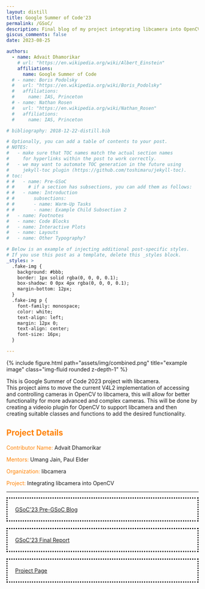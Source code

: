 ```yaml
---
layout: distill
title: Google Summer of Code'23
permalink: /GSoC/
description: Final blog of my project integrating libcamera into OpenCV
giscus_comments: false
date: 2023-08-25

authors:
  - name: Advait Dhamorikar
    # url: "https://en.wikipedia.org/wiki/Albert_Einstein"
    affiliations:
      name: Google Summer of Code
  # - name: Boris Podolsky
  #   url: "https://en.wikipedia.org/wiki/Boris_Podolsky"
  #   affiliations:
  #     name: IAS, Princeton
  # - name: Nathan Rosen
  #   url: "https://en.wikipedia.org/wiki/Nathan_Rosen"
  #   affiliations:
  #     name: IAS, Princeton

# bibliography: 2018-12-22-distill.bib

# Optionally, you can add a table of contents to your post.
# NOTES:
#   - make sure that TOC names match the actual section names
#     for hyperlinks within the post to work correctly.
#   - we may want to automate TOC generation in the future using
#     jekyll-toc plugin (https://github.com/toshimaru/jekyll-toc).
# toc:
# #   - name: Pre-GSoC
# #     # if a section has subsections, you can add them as follows:
# #   - name: Introduction
# #       subsections:
# #       - name: Warm-Up Tasks
# #       - name: Example Child Subsection 2
#   - name: Footnotes
#   - name: Code Blocks
#   - name: Interactive Plots
#   - name: Layouts
#   - name: Other Typography?

# Below is an example of injecting additional post-specific styles.
# If you use this post as a template, delete this _styles block.
_styles: >
  .fake-img {
    background: #bbb;
    border: 1px solid rgba(0, 0, 0, 0.1);
    box-shadow: 0 0px 4px rgba(0, 0, 0, 0.1);
    margin-bottom: 12px;
  }
  .fake-img p {
    font-family: monospace;
    color: white;
    text-align: left;
    margin: 12px 0;
    text-align: center;
    font-size: 16px;
  }

---
```


<div class="row">
    <div class="col-sm mt-1 mt-md-0">
        {% include figure.html path="assets/img/combined.png" title="example image" class="img-fluid rounded z-depth-1" %}
    </div>
</div>


This is Google Summer of Code 2023 project with libcamera.
<br>
This project aims to move the current V4L2 implementation of accessing and controlling cameras in OpenCV to libcamera, this will allow for better functionality for more advanced and complex cameras. This will be done by creating a videoio plugin for OpenCV to support libcamera and then creating suitable classes and functions to add the desired functionality.

## <span style="color:#FF8000"> Project Details </span>

<span style="color:#FF8000"> Contributor Name:</span> Advait Dhamorikar

<span style="color:#FF8000"> Mentors:</span> Umang Jain, Paul Elder

<span style="color:#FF8000"> Organization:</span> libcamera 

<span style="color:#FF8000"> Project:</span> Integrating libcamera into OpenCV
<hr>

<div style="padding:20px;border-style: dotted">
	<a href="/GSoC23/Pre-GSoC/"> GSoC'23 Pre-GSoC Blog </a>
</div>
<br>
<div style="padding:20px;border-style: dotted">
	<a href="/GSoC23/Final-Report/">GSoC'23 Final Report</a>
</div>
<br>
<div style="padding:20px;border-style: dotted">
	<a href="https://summerofcode.withgoogle.com/archive/2023/projects/lKttObKa">Project Page</a>
</div>